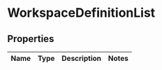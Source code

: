 # WorkspaceDefinitionList

## Properties
Name | Type | Description | Notes
------------ | ------------- | ------------- | -------------
